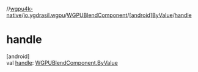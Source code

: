 //[wgpu4k-native](../../../../index.md)/[io.ygdrasil.wgpu](../../index.md)/[WGPUBlendComponent](../index.md)/[[android]ByValue](index.md)/[handle](handle.md)

# handle

[android]\
val [handle](handle.md): [WGPUBlendComponent.ByValue](../../../io.ygdrasil.wgpu.android/-w-g-p-u-blend-component/-by-value/index.md)